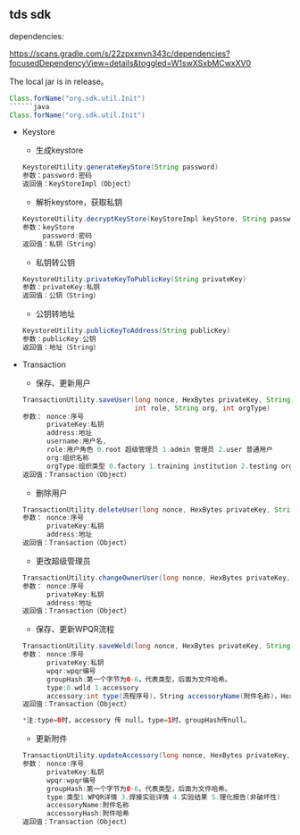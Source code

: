 ## tds sdk

dependencies:

https://scans.gradle.com/s/22zpxxnvn343c/dependencies?focusedDependencyView=details&toggled=W1swXSxbMCwxXV0

The local jar is in release。

```java
Class.forName("org.sdk.util.Init")
``````java
Class.forName("org.sdk.util.Init")
```
+ Keystore
    + 生成keystore
    ```java
    KeystoreUtility.generateKeyStore(String password)
    参数：password:密码
    返回值：KeyStoreImpl（Object）
    ```
    + 解析keystore，获取私钥
    ```java
    KeystoreUtility.decryptKeyStore(KeyStoreImpl keyStore, String password)
    参数：keyStore
         password:密码
    返回值：私钥（String）
    ```
    + 私钥转公钥
    ```java
    KeystoreUtility.privateKeyToPublicKey(String privateKey)
    参数：privateKey:私钥
    返回值：公钥（String）
    ```
    + 公钥转地址
    ```java
    KeystoreUtility.publicKeyToAddress(String publicKey)
    参数：publicKey:公钥
    返回值：地址（String）
    ```
    
+ Transaction
    + 保存、更新用户
    ```java
    TransactionUtility.saveUser(long nonce, HexBytes privateKey, String address, String username, 
                                int role, String org, int orgType)
    参数： nonce:序号
          privateKey:私钥
          address:地址
          username:用户名,
          role:用户角色 0.root 超级管理员 1.admin 管理员 2.user 普通用户
          org:组织名称
          orgType:组织类型 0.factory 1.training institution 2.testing organization:组织类型 3.other
    返回值：Transaction（Object）
    ```
    + 删除用户
    ```java
    TransactionUtility.deleteUser(long nonce, HexBytes privateKey, String address)
    参数： nonce:序号
          privateKey:私钥
          address:地址
    返回值：Transaction（Object）
    ```
    + 更改超级管理员
    ```java
    TransactionUtility.changeOwnerUser(long nonce, HexBytes privateKey, String address)
    参数： nonce:序号
          privateKey:私钥
          address:地址
    返回值：Transaction（Object）
    ```
    + 保存、更新WPQR流程
    ```java
    TransactionUtility.saveWeld(long nonce, HexBytes privateKey, String wpqr, HexBytes groupHash, int type, Accessory accessory)
    参数： nonce:序号
          privateKey:私钥
          wpqr:wpqr编号
          groupHash:第一个字节为0-6，代表类型，后面为文件哈希。
          type:0.wdld 1.accessory
          accessory:int type(流程序号)，String accessoryName(附件名称)，HexBytes accessoryHash(附件哈希)
    返回值：Transaction（Object）
    
    *注:type=0时，accessory 传 null。type=1时，groupHash传null。
    ```
    + 更新附件
    ```java
    TransactionUtility.updateAccessory(long nonce, HexBytes privateKey, String wpqr, int type, String accessoryName, HexBytes accessoryHash)
    参数： nonce:序号
          privateKey:私钥
          wpqr:wpqr编号
          groupHash:第一个字节为0-6，代表类型，后面为文件哈希。
          type:类型1.WPQR详情 3.焊接实验详情 4.实验结果 5.理化报告(非破坏性)
          accessoryName:附件名称
          accessoryHash:附件哈希
    返回值：Transaction（Object）
 
